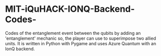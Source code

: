 # MIT-iQuHACK-IONQ-Backend-Codes-
Codes of the entanglement event between the qubits by adding an 'entanglement' mechanic so, the player can use to superimpose two allied units. It is written in Python with Pygame and uses Azure Quantum with an IonQ backend. 
